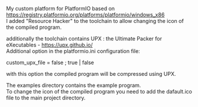 My custom platform for PlatformIO based on https://registry.platformio.org/platforms/platformio/windows_x86 <br>
I added "Resource Hacker" to the toolchain to allow changing the icon of the compiled program.<br>

additionally the toolchain contains UPX : the Ultimate Packer for eXecutables - https://upx.github.io/<br>
Additional option in the platformio.ini configuration file:<br>

custom_upx_file = false ; true | false<br>

with this option the compiled program will be compressed using UPX.<br>

The examples directory contains the example program.<br>
To change the icon of the compiled program you need to add the dafault.ico file to the main project directory.
